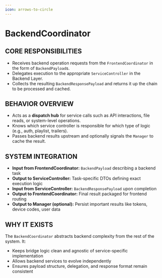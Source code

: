 ```yaml
---
icon: arrows-to-circle
---
```


# BackendCoordinator

## CORE RESPONSIBILITIES

* Receives backend operation requests from the `FrontendCoordinator` in the form of `BackendPayload`s.
* Delegates execution to the appropriate `ServiceController` in the Backend Layer.
* Collects the resulting `BackendResponsePayload` and returns it up the chain to be processed and cached.

## BEHAVIOR OVERVIEW

* Acts as a **dispatch hub** for service calls such as API interactions, file reads, or system-level operations.
* Knows which service controller is responsible for which type of logic (e.g., auth, playlist, trailers).
* Passes backend results upstream and optionally signals the `Manager` to cache the result.

## SYSTEM INTEGRATION

* **Input from FrontendCoordinator:** `BackendPayload` describing a backend task
* **Output to ServiceController:** Task-specific DTOs defining exact execution logic
* **Input from ServiceController:** `BackendResponsePayload` upon completion
* **Output to FrontendCoordinator:** Final result packaged for frontend routing
* **Output to Manager (optional):** Persist important results like tokens, device codes, user data

## WHY IT EXISTS

The `BackendCoordinator` abstracts backend complexity from the rest of the system. It:

* Keeps bridge logic clean and agnostic of service-specific implementation
* Allows backend services to evolve independently
* Ensures payload structure, delegation, and response format remain consistent
